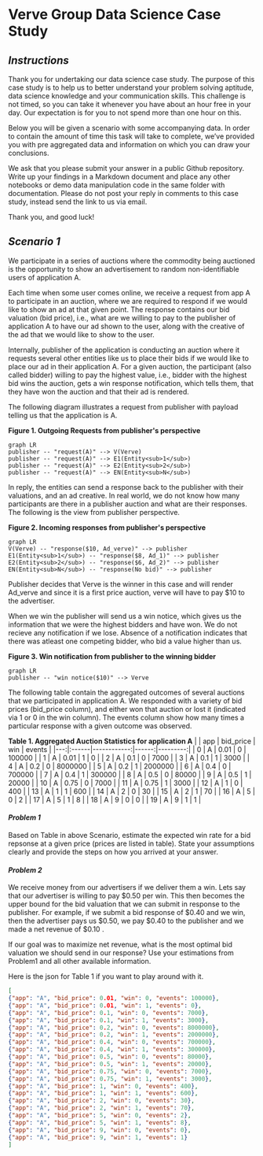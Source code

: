 # __Verve Group Data Science Case Study__
## *Instructions*
Thank you for undertaking our data science case study. The purpose of this case study is to help us to better understand your problem solving aptitude, data science knowledge and your communication skills. This challenge is not timed, so you can take it whenever you have about an hour free in your day. Our expectation is for you to not spend more than one hour on this. 

Below you will be given a scenario with some accompanying data. In order to contain the amount of time this task will take to complete, we’ve provided you with pre aggregated data and information on which you can draw your conclusions.

We ask that you please submit your answer in a public Github repository. Write up your findings in a Markdown document and place any other notebooks or demo data manipulation code in the same folder with documentation. Please do not post your reply in comments to this case study, instead send the link to us via email.

Thank you, and good luck!

## *Scenario 1*
We participate in a series of auctions where the commodity being auctioned is the opportunity to show an advertisement to random non-identifiable users of application A. 

Each time when some user comes online, we receive a request from app A to participate in an auction, where we are required to respond if we would like to show an ad at that given point.  The response contains our bid valuation (bid price), i.e., what are we willing to pay to the publisher of application A to have our ad shown to the user, along with the creative of the ad that we would like to show to the user. 

Internally, publisher of the application is conducting an auction where it requests several other entities like us to place their bids if we would like to place our ad in their application A. For a given auction, the participant (also called bidder) willing to pay the highest value, i.e., bidder with the highest bid wins the auction, gets a win response notification, which tells them, that they have won the auction and that their ad is rendered.

The following diagram illustrates a request from publisher with payload telling us that the application is A.

**Figure 1. Outgoing Requests from publisher's perspective** 
```mermaid
graph LR 
publisher -- "request(A)" --> V(Verve)
publisher -- "request(A)" --> E1(Entity<sub>1</sub>)
publisher -- "request(A)" --> E2(Entity<sub>2</sub>)
publisher -- "request(A)" --> EN(Entity<sub>N</sub>)
```

In reply, the entities can send a response back to the publisher with their valuations, and an ad creative. In real world, we do not know how many participants are there in a publisher auction and what are their responses. The following is the view from publisher perspective.

**Figure 2. Incoming responses from publisher's perspective**
``` mermaid
graph LR
V(Verve) -- "response($10, Ad_verve)" --> publisher
E1(Entity<sub>1</sub>) -- "response($8, Ad_1)" --> publisher
E2(Entity<sub>2</sub>) -- "response($6, Ad_2)" --> publisher
EN(Entity<sub>N</sub>) -- "response(No bid)" --> publisher
```

Publisher decides that Verve is the winner in this case and will render Ad_verve and since it is a first price auction, verve will have to pay $10 to the advertiser.

When we win the publisher will send us a win notice, which gives us the information that we were the highest bidders and have won. We do not recieve any notification if we lose. Absence of a notification indicates that there was atleast one competing bidder, who bid a  value higher than us.

**Figure 3. Win notification from publisher to the winning bidder**
```mermaid
graph LR
publisher -- "win notice($10)" --> Verve
```

The following table contain the aggregated outcomes of several auctions that we participated in application A. We responded with a variety of bid prices (bid_price column), and either won that auction or lost it (indicated via 1 or 0 in the win column). The events column show how many times a particular response with a given outcome was observed.

**Table 1. Aggregated Auction Statistics for application A**
|    | app   |   bid_price |   win |   events |
|---:|:------|------------:|------:|---------:|
|  0 | A     |        0.01 |     0 |   100000 |
|  1 | A     |        0.01 |     1 |        0 |
|  2 | A     |        0.1  |     0 |     7000 |
|  3 | A     |        0.1  |     1 |     3000 |
|  4 | A     |        0.2  |     0 |  8000000 |
|  5 | A     |        0.2  |     1 |  2000000 |
|  6 | A     |        0.4  |     0 |   700000 |
|  7 | A     |        0.4  |     1 |   300000 |
|  8 | A     |        0.5  |     0 |    80000 |
|  9 | A     |        0.5  |     1 |    20000 |
| 10 | A     |        0.75 |     0 |     7000 |
| 11 | A     |        0.75 |     1 |     3000 |
| 12 | A     |        1    |     0 |      400 |
| 13 | A     |        1    |     1 |      600 |
| 14 | A     |        2    |     0 |       30 |
| 15 | A     |        2    |     1 |       70 |
| 16 | A     |        5    |     0 |        2 |
| 17 | A     |        5    |     1 |        8 |
| 18 | A     |        9    |     0 |        0 |
| 19 | A     |        9    |     1 |        1 |

#### *Problem 1*
Based on Table in above Scenario, estimate the expected win rate for a bid repsonse at a given price (prices are listed in table). State your assumptions clearly and provide the steps on how you arrived at your answer.

#### *Problem 2*
We receive money from our advertisers if we deliver them a win. Lets say that our advertiser is willing to pay $0.50 per win. This then becomes the upper bound for the bid valuation that we can submit in response to the publisher. For example, if we submit a bid response of $0.40 and we win, then the advertiser pays us $0.50, we pay $0.40 to the publisher and we made a net revenue of $0.10 .

If our goal was to maximize net revenue, what is the most optimal bid valuation we should send in our response? Use your estimations from Problem1 and all other available information. 

Here is the json for Table 1 if you want to play around with it.
```json
[
{"app": "A", "bid_price": 0.01, "win": 0, "events": 100000}, 
{"app": "A", "bid_price": 0.01, "win": 1, "events": 0}, 
{"app": "A", "bid_price": 0.1, "win": 0, "events": 7000}, 
{"app": "A", "bid_price": 0.1, "win": 1, "events": 3000}, 
{"app": "A", "bid_price": 0.2, "win": 0, "events": 8000000}, 
{"app": "A", "bid_price": 0.2, "win": 1, "events": 2000000}, 
{"app": "A", "bid_price": 0.4, "win": 0, "events": 700000}, 
{"app": "A", "bid_price": 0.4, "win": 1, "events": 300000}, 
{"app": "A", "bid_price": 0.5, "win": 0, "events": 80000}, 
{"app": "A", "bid_price": 0.5, "win": 1, "events": 20000}, 
{"app": "A", "bid_price": 0.75, "win": 0, "events": 7000}, 
{"app": "A", "bid_price": 0.75, "win": 1, "events": 3000}, 
{"app": "A", "bid_price": 1, "win": 0, "events": 400}, 
{"app": "A", "bid_price": 1, "win": 1, "events": 600}, 
{"app": "A", "bid_price": 2, "win": 0, "events": 30}, 
{"app": "A", "bid_price": 2, "win": 1, "events": 70}, 
{"app": "A", "bid_price": 5, "win": 0, "events": 2}, 
{"app": "A", "bid_price": 5, "win": 1, "events": 8}, 
{"app": "A", "bid_price": 9, "win": 0, "events": 0}, 
{"app": "A", "bid_price": 9, "win": 1, "events": 1}
]
```